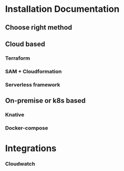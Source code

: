 # Installation Documentation

## Choose right method

## Cloud based 

### Terraform

### SAM + Cloudformation

### Serverless framework

## On-premise or k8s based

### Knative

### Docker-compose

# Integrations

### Cloudwatch